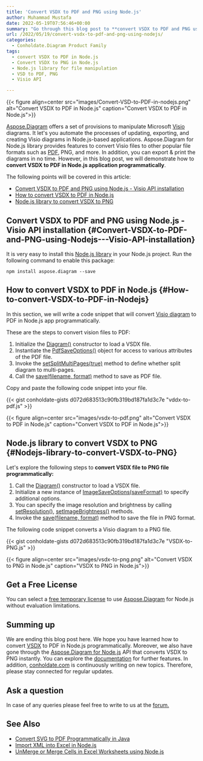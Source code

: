 ```yaml
---
title: 'Convert VSDX to PDF and PNG using Node.js'
author: Muhammad Mustafa
date: 2022-05-19T07:56:46+00:00
summary: "Go through this blog post to **convert VSDX to PDF and PNG using Node.js**. Install a powerful library to convert VSDX to PDF in a Node.js-based application."
url: /2022/05/19/convert-vsdx-to-pdf-and-png-using-nodejs/
categories:
  - Conholdate.Diagram Product Family
tags:
  - convert VSDX to PDF in Node.js
  - Convert VSDX to PNG in Node.js
  - Node.js library for file manipulation
  - VSD to PDF, PNG
  - Visio API

---
```



{{< figure align=center src="images/Convert-VSD-to-PDF-in-nodejs.png" alt="Convert VSDX to PDF in Node.js" caption="Convert VSDX to PDF in Node.js">}}

[Aspose.Diagram][1] offers a set of provisions to manipulate Microsoft [Visio][2] diagrams. It let's you automate the processes of updating, exporting, and creating Visio diagrams in Node.js-based applications. Aspose.Diagram for Node.js library provides features to convert Visio files to other popular file formats such as [PDF][3], PNG, and more. In addition, you can export & print the diagrams in no time. However, in this blog post, we will demonstrate how to **convert VSDX to PDF in Node.js application programmatically**.

The following points will be covered in this article:


  * [Convert VSDX to PDF and PNG using Node.js - Visio API installation][4]
  * [How to convert VSDX to PDF in Node.js][5]
  * [Node.js library to convert VSDX to PNG][6]

## Convert VSDX to PDF and PNG using Node.js - Visio API installation {#Convert-VSDX-to-PDF-and-PNG-using-Nodejs---Visio-API-installation}

It is very easy to install this [Node.js library][7] in your Node.js project. Run the following command to enable this package:

```
npm install aspose.diagram --save
```

## How to convert VSDX to PDF in Node.js {#How-to-convert-VSDX-to-PDF-in-Nodejs}

In this section, we will write a code snippet that will convert [Visio diagram][8] to PDF in Node.js app programmatically.

These are the steps to convert vision files to PDF:

  1. Initialize the [Diagram()][9] constructor to load a VSDX file.
  2. Instantiate the [PdfSaveOptions()][10] object for access to various attributes of the PDF file.
  3. Invoke the [setSplitMultiPages(true)][11] method to define whether split diagram to multi-pages.
  4. Call the [save(filename, format)][12] method to save as PDF file.

Copy and paste the following code snippet into your file.

{{< gist conholdate-gists d072d683513c90fb319bd187fa1d3c7e "vddx-to-pdf.js" >}}

{{< figure align=center src="images/vsdx-to-pdf.png" alt="Convert VSDX to PDF in Node.js" caption="Convert VSDX to PDF in Node.js">}}


## Node.js library to convert VSDX to PNG {#Nodejs-library-to-convert-VSDX-to-PNG}

Let's explore the following steps to **convert VSDX file to PNG file programmatically:**

 1. Call the [Diagram()][9] constructor to load a VSDX file.
 2. Initialize a new instance of [ImageSaveOptions(saveFormat)][13] to specify additional options.
 3. You can specify the image resolution and brightness by calling [setResolution()][14], [setImageBrightness()][15] methods.
 4. Invoke the [save(filename, format)][16] method to save the file in PNG format.

The following code snippet converts a Visio diagram to a PNG file.

{{< gist conholdate-gists d072d683513c90fb319bd187fa1d3c7e "VSDX-to-PNG.js" >}}

{{< figure align=center src="images/vsdx-to-png.png" alt="Convert VSDX to PNG in Node.js" caption="VSDX to PNG in Node.js">}}


## Get a Free License

You can select a [free temporary license][17] to use [Aspose.Diagram][18] for Node.js without evaluation limitations.

## Summing up

We are ending this blog post here. We hope you have learned how to convert [VSDX][8] to PDF in Node.js programmatically. Moreover, we also have gone through the [Aspose.Diagram for Node.js][1] API that converts VSDX to PNG instantly. You can explore the [documentation][7] for further features. In addition, [conholdate.com][19] is continuously writing on new topics. Therefore, please stay connected for regular updates.

## Ask a question

In case of any queries please feel free to write to us at the [forum.][20]

## See Also

  * [Convert SVG to PDF Programmatically in Java][21]
  * [Import XML into Excel in Node.js][22]
  * [UnMerge or Merge Cells in Excel Worksheets using Node.js][23]

 [1]: https://products.aspose.com/diagram/nodejs-java/
 [2]: https://products.aspose.com/diagram/nodejs-java/
 [3]: https://docs.fileformat.com/pdf/
 [4]: #Convert-VSDX-to-PDF-and-PNG-using-Nodejs---Visio-API-installation
 [5]: #How-to-convert-VSDX-to-PDF-in-Nodejs
 [6]: #Nodejs-library-to-convert-VSDX-to-PNG
 [7]: https://docs.aspose.com/diagram/java/aspose-diagram-for-node-js-via-java/
 [8]: https://docs.fileformat.com/visio/vsdx/
 [9]: https://apireference.aspose.com/diagram/nodejs/Diagram
 [10]: https://apireference.aspose.com/diagram/nodejs/PdfSaveOptions
 [11]: https://apireference.aspose.com/diagram/nodejs/PdfSaveOptions#setSplitMultiPages
 [12]: https://apireference.aspose.com/diagram/nodejs/Diagram#save
 [13]: https://apireference.aspose.com/diagram/nodejs/ImageSaveOptions
 [14]: https://apireference.aspose.com/diagram/nodejs/ImageSaveOptions#setResolution
 [15]: https://apireference.aspose.com/diagram/nodejs/ImageSaveOptions#setImageBrightness
 [16]: https://apireference.aspose.com/diagram/nodejs/Diagram#save
 [17]: https://purchase.conholdate.com/temporary-license
 [18]: https://products.aspose.com/diagram/
 [19]: https://www.conholdate.com/
 [20]: https://forum.conholdate.com/
 [21]: https://blog.conholdate.com/2022/05/17/convert-svg-to-pdf-programmatically-in-java/
 [22]: https://blog.conholdate.com/2022/04/25/import-xml-into-excel-in-nodejs/
 [23]: https://blog.conholdate.com/2022/05/10/unmerge-or-merge-cells-in-excel-worksheets-using-nodejs/
